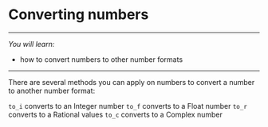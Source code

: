 # Converting numbers

---

*You will learn:*
- how to convert numbers to other number formats

---

There are several methods you can apply on numbers to convert a number to another
number format:

`to_i` converts to an Integer number
`to_f` converts to a Float number
`to_r` converts to a Rational values
`to_c` converts to a Complex number
